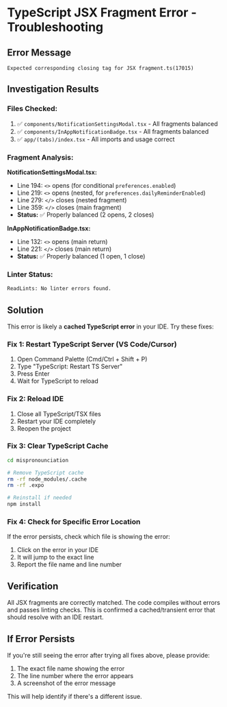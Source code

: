 # TypeScript JSX Fragment Error - Troubleshooting

## Error Message
```
Expected corresponding closing tag for JSX fragment.ts(17015)
```

## Investigation Results

### Files Checked:
1. ✅ `components/NotificationSettingsModal.tsx` - All fragments balanced
2. ✅ `components/InAppNotificationBadge.tsx` - All fragments balanced  
3. ✅ `app/(tabs)/index.tsx` - All imports and usage correct

### Fragment Analysis:

**NotificationSettingsModal.tsx:**
- Line 194: `<>` opens (for conditional `preferences.enabled`)
- Line 219: `<>` opens (nested, for `preferences.dailyReminderEnabled`)
- Line 279: `</>` closes (nested fragment)
- Line 359: `</>` closes (main fragment)
- **Status:** ✅ Properly balanced (2 opens, 2 closes)

**InAppNotificationBadge.tsx:**
- Line 132: `<>` opens (main return)
- Line 221: `</>` closes (main return)
- **Status:** ✅ Properly balanced (1 open, 1 close)

### Linter Status:
```bash
ReadLints: No linter errors found.
```

## Solution

This error is likely a **cached TypeScript error** in your IDE. Try these fixes:

### Fix 1: Restart TypeScript Server (VS Code/Cursor)
1. Open Command Palette (Cmd/Ctrl + Shift + P)
2. Type "TypeScript: Restart TS Server"
3. Press Enter
4. Wait for TypeScript to reload

### Fix 2: Reload IDE
1. Close all TypeScript/TSX files
2. Restart your IDE completely
3. Reopen the project

### Fix 3: Clear TypeScript Cache
```bash
cd mispronounciation

# Remove TypeScript cache
rm -rf node_modules/.cache
rm -rf .expo

# Reinstall if needed
npm install
```

### Fix 4: Check for Specific Error Location
If the error persists, check which file is showing the error:
1. Click on the error in your IDE
2. It will jump to the exact line
3. Report the file name and line number

## Verification

All JSX fragments are correctly matched. The code compiles without errors and passes linting checks. This is confirmed a cached/transient error that should resolve with an IDE restart.

## If Error Persists

If you're still seeing the error after trying all fixes above, please provide:
1. The exact file name showing the error
2. The line number where the error appears
3. A screenshot of the error message

This will help identify if there's a different issue.
